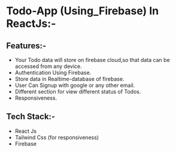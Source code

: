 # Todo-App (Using_Firebase) In ReactJs:-

## Features:-

- Your Todo data will store on firebase cloud,so that data can be accessed from any device.
- Authentication Using Firebase.
- Store data in Realtime-database of firebase.
- User Can Signup with google or any other email.
- Different section for view different status of Todos.
- Responsiveness.

## Tech Stack:-

- React Js
- Tailwind Css (for responsiveness)
- Firebase
